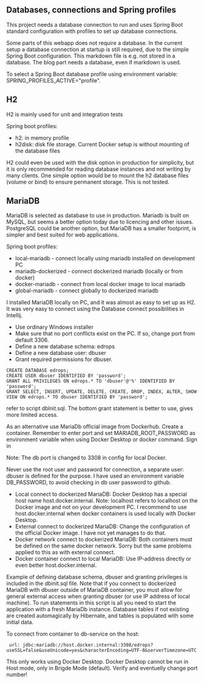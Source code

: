 ## Databases, connections and Spring profiles

This project needs a database connection to run and uses Spring Boot standard configuration with profiles to
set up database connections.

Some parts of this webapp does not require a database. In the current setup a database connection at startup is
still required, due to the simple Spring Boot configuration. This markdown file is e.g. not stored in a database.
The blog part needs a database, even if markdown is used.

To select a Spring Boot database profile using environment variable:
SPRING_PROFILES_ACTIVE="profile".

## H2

H2 is mainly used for unit and integration tests

Spring boot profiles:
- h2: in memory profile
- h2disk: disk file storage. Current Docker setup is without mounting of the database files

H2 could even be used with the disk option in production for simplicity, but it is only recommended for
reading database instances and not writing by many clients. One simple option would be to mount the h2 database
files (volume or bind) to ensure permanent storage. This is not tested.

## MariaDB

MariaDB is selected as database to use in production. Mariadb is built on MySQL, but seems a better option
today due to licencing and other issues. PostgreSQL could be another option, but MariaDB has a smaller footprint,
is simpler and best suited for web applications. 

Spring boot profiles:
- local-mariadb - connect locally using mariadb installed on development PC
- mariadb-dockerized - connect dockerized mariadb (locally or from docker)
- docker-mariadb - connect from local docker image to local mariadb
- global-mariadb - connect globally to dockerized mariadb

I installed MariaDB locally on PC, and it was almost as easy to set up as H2.
It was very easy to connect using the Database connect possibilities in Intellij.
- Use ordinary Windows installer
- Make sure that no port conflicts exist on the PC. If so, change port from default 3306.
- Define a new database schema:  edrops
- Define a new database user: dbuser
- Grant required permissions for dbuser.

```
CREATE DATABASE edrops;
CREATE USER dbuser IDENTIFIED BY 'password';
GRANT ALL PRIVILEGES ON edrops.* TO 'dbuser'@'%' IDENTIFIED BY 'password';
GRANT SELECT, INSERT, UPDATE, DELETE, CREATE, DROP, INDEX, ALTER, SHOW VIEW ON edrops.* TO dbuser IDENTIFIED BY 'password';
```
refer to script dbInit.sql. The bottom grant statement is better to use, gives more limited access.

As an alternative use MariaDb official image from Dockerhub. Create a container. Remember to enter port 
and set MARIADB_ROOT_PASSWORD as environment variable when using Docker Desktop or docker command.
Sign in

Note: The db port is changed to 3308 in config for local Docker.

Never use the root user and password for connection, a separate user: dbuser is defined for the purpose.
I have used an environment variable DB_PASSWORD, to avoid checking in db user password to github.  

- Local connect to dockerized MariaDB: Docker Desktop has a special host name host.docker.internal.
  Note: localhost refers to localhost on the Docker image and not on your development PC.
  I recommend to use host.docker.internal when docker containers is used locally with Docker Desktop.
- External connect to dockerized MariaDB:
  Change the configuration of the official Docker image. I have not yet manages to do that.
- Docker network connect to dockerized MariaDB: Both containers must be defined on the same docker network.
  Sorry but the same problems applied to this as with external connect.
- Docker container connect to local MariaDB: Use IP-address directly or even better host.docker.internal.

Example of defining database schema, dbuser and granting privileges is included in the dbinit.sql file.
Note that if you connect to dockerized MariaDB with dbuser outside of MariaDB container, 
you must allow for general external access when granting dbuser (or use IP address of local machine).
To run statements in this script is all you need to start the application with a fresh MariaDb instance.
Database tables if not existing are created automagically by Hibernate, and tables is populated with some initial data.

To connect from container to db-service on the host:
```
 url: jdbc:mariadb://host.docker.internal:3308/edrops?useSSL=false&useUnicode=yes&characterEncoding=UTF-8&serverTimezone=UTC
```
This only works using Docker Desktop. Docker Desktop cannot be run in Host mode, only in Brigde Mode (default).
Verify and eventuelly change port number!
